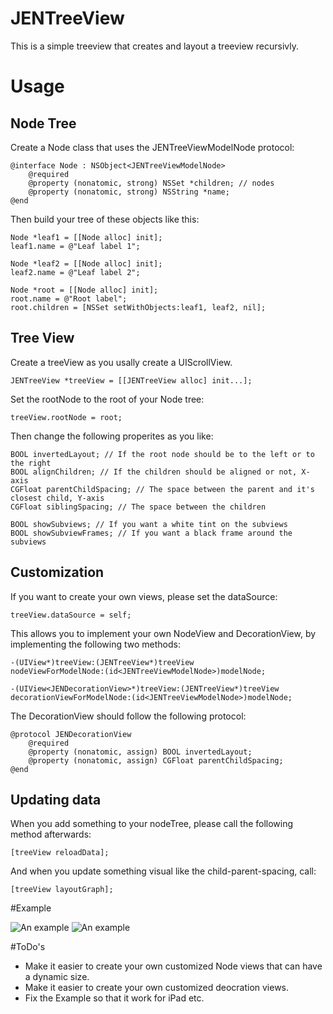 JENTreeView
===========
This is a simple treeview that creates and layout a treeview recursivly. 

# Usage

## Node Tree
Create a Node class that uses the JENTreeViewModelNode protocol: 

    @interface Node : NSObject<JENTreeViewModelNode>
        @required
        @property (nonatomic, strong) NSSet *children; // nodes
        @property (nonatomic, strong) NSString *name;
    @end  

Then build your tree of these objects like this: 

    Node *leaf1 = [[Node alloc] init];
    leaf1.name = @"Leaf label 1";
    
    Node *leaf2 = [[Node alloc] init];
    leaf2.name = @"Leaf label 2";
    
    Node *root = [[Node alloc] init];
    root.name = @"Root label";
    root.children = [NSSet setWithObjects:leaf1, leaf2, nil];

## Tree View
Create a treeView as you usally create a UIScrollView. 

    JENTreeView *treeView = [[JENTreeView alloc] init...];

Set the rootNode to the root of your Node tree:

    treeView.rootNode = root;

Then change the following properites as you like: 

    BOOL invertedLayout; // If the root node should be to the left or to the right
    BOOL alignChildren; // If the children should be aligned or not, X-axis
    CGFloat parentChildSpacing; // The space between the parent and it's closest child, Y-axis
    CGFloat siblingSpacing; // The space between the children
    
    BOOL showSubviews; // If you want a white tint on the subviews 
    BOOL showSubviewFrames; // If you want a black frame around the subviews
    
## Customization

If you want to create your own views, please set the dataSource:

    treeView.dataSource = self;
    
This allows you to implement your own NodeView and DecorationView, by implementing the following two methods: 

    -(UIView*)treeView:(JENTreeView*)treeView
    nodeViewForModelNode:(id<JENTreeViewModelNode>)modelNode;

    -(UIView<JENDecorationView>*)treeView:(JENTreeView*)treeView
    decorationViewForModelNode:(id<JENTreeViewModelNode>)modelNode;
    
The DecorationView should follow the following protocol: 

    @protocol JENDecorationView
        @required
        @property (nonatomic, assign) BOOL invertedLayout;
        @property (nonatomic, assign) CGFloat parentChildSpacing;
    @end
    
## Updating data

When you add something to your nodeTree, please call the following method afterwards:

    [treeView reloadData];
    
And when you update something visual like the child-parent-spacing, call:

    [treeView layoutGraph];
    
#Example

![An example](Example/example1.png "Example")
![An example](Example/example_debug1.png "Example")

#ToDo's
* Make it easier to create your own customized Node views that can have a dynamic size. 
* Make it easier to create your own customized deocration views. 
* Fix the Example so that it work for iPad etc. 
